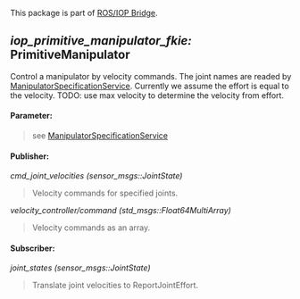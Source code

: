This package is part of [ROS/IOP Bridge](https://github.com/fkie/iop_core/blob/master/README.md).


## _iop_primitive_manipulator_fkie:_ PrimitiveManipulator

Control a manipulator by velocity commands. The joint names are readed by [ManipulatorSpecificationService](../iop_manipulator_specification_service_fkie/README.md).
Currently we assume the effort is equal to the velocity. TODO: use max velocity to determine the velocity from effort.

#### Parameter:

> see [ManipulatorSpecificationService](../iop_manipulator_specification_service_fkie/README.md#iop_manipulator_specification_service_fkie-manipulatorspecificationservice)

#### Publisher:

_cmd_joint_velocities (sensor_msgs::JointState)_

> Velocity commands for specified joints.

_velocity_controller/command (std_msgs::Float64MultiArray)_

> Velocity commands as an array.

#### Subscriber:

_joint_states (sensor_msgs::JointState)_

> Translate joint velocities to ReportJointEffort.
